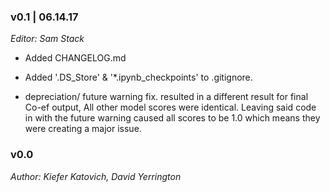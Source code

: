 ### v0.1 | 06.14.17

_Editor: Sam Stack_

- Added CHANGELOG.md 

- Added '.DS_Store' & '*.ipynb_checkpoints' to .gitignore.

- depreciation/ future warning fix.  resulted in a different result for final Co-ef output,  All other model scores were identical.  Leaving said code in with the future warning caused all scores to be 1.0 which means they were creating a major issue.


### v0.0

_Author: Kiefer Katovich, David Yerrington_
